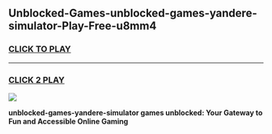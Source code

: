 
## Unblocked-Games-unblocked-games-yandere-simulator-Play-Free-u8mm4
<h3>
<a href="https://premium76.site?title=unblocked-games-yandere-simulator&ref=20A">CLICK TO PLAY</a></h3>
<hr>

<h3>
<a href="https://premium76.site?title=unblocked-games-yandere-simulator&ref=20A">CLICK 2 PLAY</a>
  
</h3>

<a href="https://premium76.site?title=unblocked-games-yandere-simulator&ref=20A"><img src="https://clearcache.store/games.png"></a>


**unblocked-games-yandere-simulator games unblocked: Your Gateway to Fun and Accessible Online Gaming**
